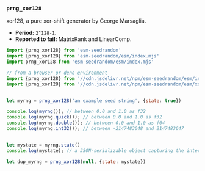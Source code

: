 ### `prng_xor128`

xor128, a pure xor-shift generator by George Marsaglia.

- **Period:** `2^128-1`.
- **Reported to fail:** MatrixRank and LinearComp.

```javascript
import {prng_xor128} from 'esm-seedrandom'
import {prng_xor128} from 'esm-seedrandom/esm/index.mjs'
import prng_xor128 from 'esm-seedrandom/esm/index.mjs'

// from a browser or deno environment
import {prng_xor128} from '//cdn.jsdelivr.net/npm/esm-seedrandom/esm/index.min.mjs'
import {prng_xor128} from '//cdn.jsdelivr.net/npm/esm-seedrandom/esm/xor128.min.mjs'


let myrng = prng_xor128('an example seed string', {state: true})

console.log(myrng()); // between 0.0 and 1.0 as f32
console.log(myrng.quick()); // between 0.0 and 1.0 as f32
console.log(myrng.double()); // between 0.0 and 1.0 as f64
console.log(myrng.int32()); // between -2147483648 and 2147483647


let mystate = myrng.state()
console.log(mystate); // a JSON-serializable object capturing the internal PRNG state

let dup_myrng = prng_xor128(null, {state: mystate})
```

